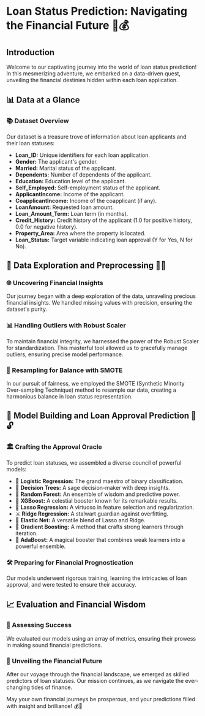 # Loan Status Prediction: Navigating the Financial Future 🌟💰

## Introduction

Welcome to our captivating journey into the world of loan status prediction! In this mesmerizing adventure, we embarked on a data-driven quest, unveiling the financial destinies hidden within each loan application.

## 📊 Data at a Glance

### 📚 Dataset Overview

Our dataset is a treasure trove of information about loan applicants and their loan statuses:

- **Loan_ID:** Unique identifiers for each loan application.
- **Gender:** The applicant's gender.
- **Married:** Marital status of the applicant.
- **Dependents:** Number of dependents of the applicant.
- **Education:** Education level of the applicant.
- **Self_Employed:** Self-employment status of the applicant.
- **ApplicantIncome:** Income of the applicant.
- **CoapplicantIncome:** Income of the coapplicant (if any).
- **LoanAmount:** Requested loan amount.
- **Loan_Amount_Term:** Loan term (in months).
- **Credit_History:** Credit history of the applicant (1.0 for positive history, 0.0 for negative history).
- **Property_Area:** Area where the property is located.
- **Loan_Status:** Target variable indicating loan approval (Y for Yes, N for No).

## 🧹 Data Exploration and Preprocessing 🕵️‍♂️

### 🌐 Uncovering Financial Insights

Our journey began with a deep exploration of the data, unraveling precious financial insights. We handled missing values with precision, ensuring the dataset's purity.

### 📊 Handling Outliers with Robust Scaler

To maintain financial integrity, we harnessed the power of the Robust Scaler for standardization. This masterful tool allowed us to gracefully manage outliers, ensuring precise model performance.

### 🔀 Resampling for Balance with SMOTE

In our pursuit of fairness, we employed the SMOTE (Synthetic Minority Over-sampling Technique) method to resample our data, creating a harmonious balance in loan status representation.

## 🤖 Model Building and Loan Approval Prediction 🚀🔓

### 🏛️ Crafting the Approval Oracle

To predict loan statuses, we assembled a diverse council of powerful models:

- 🌟 **Logistic Regression:** The grand maestro of binary classification.
- 🌲 **Decision Trees:** A sage decision-maker with deep insights.
- 🌳 **Random Forest:** An ensemble of wisdom and predictive power.
- 🚀 **XGBoost:** A celestial booster known for its remarkable results.
- 🌟 **Lasso Regression:** A virtuoso in feature selection and regularization.
- ⚔️ **Ridge Regression:** A stalwart guardian against overfitting.
- 🎯 **Elastic Net:** A versatile blend of Lasso and Ridge.
- 🌌 **Gradient Boosting:** A method that crafts strong learners through iteration.
- 🚀 **AdaBoost:** A magical booster that combines weak learners into a powerful ensemble.

### 🛠️ Preparing for Financial Prognostication

Our models underwent rigorous training, learning the intricacies of loan approval, and were tested to ensure their accuracy.

## 📈 Evaluation and Financial Wisdom

### 🧮 Assessing Success

We evaluated our models using an array of metrics, ensuring their prowess in making sound financial predictions.

### 🚀 Unveiling the Financial Future

After our voyage through the financial landscape, we emerged as skilled predictors of loan statuses. Our mission continues, as we navigate the ever-changing tides of finance.

May your own financial journeys be prosperous, and your predictions filled with insight and brilliance! 💰🔮
